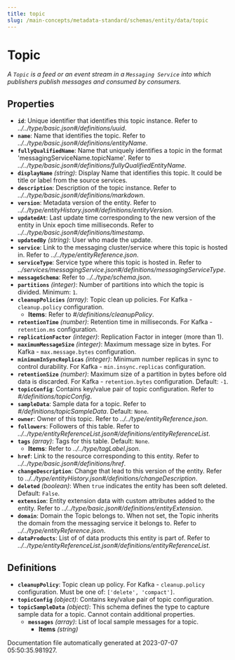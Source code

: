```yaml
---
title: topic
slug: /main-concepts/metadata-standard/schemas/entity/data/topic
---
```


# Topic

*A `Topic` is a feed or an event stream in a `Messaging Service` into which publishers publish messages and consumed by consumers.*

## Properties

- **`id`**: Unique identifier that identifies this topic instance. Refer to *../../type/basic.json#/definitions/uuid*.
- **`name`**: Name that identifies the topic. Refer to *../../type/basic.json#/definitions/entityName*.
- **`fullyQualifiedName`**: Name that uniquely identifies a topic in the format 'messagingServiceName.topicName'. Refer to *../../type/basic.json#/definitions/fullyQualifiedEntityName*.
- **`displayName`** *(string)*: Display Name that identifies this topic. It could be title or label from the source services.
- **`description`**: Description of the topic instance. Refer to *../../type/basic.json#/definitions/markdown*.
- **`version`**: Metadata version of the entity. Refer to *../../type/entityHistory.json#/definitions/entityVersion*.
- **`updatedAt`**: Last update time corresponding to the new version of the entity in Unix epoch time milliseconds. Refer to *../../type/basic.json#/definitions/timestamp*.
- **`updatedBy`** *(string)*: User who made the update.
- **`service`**: Link to the messaging cluster/service where this topic is hosted in. Refer to *../../type/entityReference.json*.
- **`serviceType`**: Service type where this topic is hosted in. Refer to *../services/messagingService.json#/definitions/messagingServiceType*.
- **`messageSchema`**: Refer to *../../type/schema.json*.
- **`partitions`** *(integer)*: Number of partitions into which the topic is divided. Minimum: `1`.
- **`cleanupPolicies`** *(array)*: Topic clean up policies. For Kafka - `cleanup.policy` configuration.
  - **Items**: Refer to *#/definitions/cleanupPolicy*.
- **`retentionTime`** *(number)*: Retention time in milliseconds. For Kafka - `retention.ms` configuration.
- **`replicationFactor`** *(integer)*: Replication Factor in integer (more than 1).
- **`maximumMessageSize`** *(integer)*: Maximum message size in bytes. For Kafka - `max.message.bytes` configuration.
- **`minimumInSyncReplicas`** *(integer)*: Minimum number replicas in sync to control durability. For Kafka - `min.insync.replicas` configuration.
- **`retentionSize`** *(number)*: Maximum size of a partition in bytes before old data is discarded. For Kafka - `retention.bytes` configuration. Default: `-1`.
- **`topicConfig`**: Contains key/value pair of topic configuration. Refer to *#/definitions/topicConfig*.
- **`sampleData`**: Sample data for a topic. Refer to *#/definitions/topicSampleData*. Default: `None`.
- **`owner`**: Owner of this topic. Refer to *../../type/entityReference.json*.
- **`followers`**: Followers of this table. Refer to *../../type/entityReferenceList.json#/definitions/entityReferenceList*.
- **`tags`** *(array)*: Tags for this table. Default: `None`.
  - **Items**: Refer to *../../type/tagLabel.json*.
- **`href`**: Link to the resource corresponding to this entity. Refer to *../../type/basic.json#/definitions/href*.
- **`changeDescription`**: Change that lead to this version of the entity. Refer to *../../type/entityHistory.json#/definitions/changeDescription*.
- **`deleted`** *(boolean)*: When `true` indicates the entity has been soft deleted. Default: `False`.
- **`extension`**: Entity extension data with custom attributes added to the entity. Refer to *../../type/basic.json#/definitions/entityExtension*.
- **`domain`**: Domain the Topic belongs to. When not set, the Topic inherits the domain from the messaging service it belongs to. Refer to *../../type/entityReference.json*.
- **`dataProducts`**: List of of data products this entity is part of. Refer to *../../type/entityReferenceList.json#/definitions/entityReferenceList*.
## Definitions

- **`cleanupPolicy`**: Topic clean up policy. For Kafka - `cleanup.policy` configuration. Must be one of: `['delete', 'compact']`.
- **`topicConfig`** *(object)*: Contains key/value pair of topic configuration.
- **`topicSampleData`** *(object)*: This schema defines the type to capture sample data for a topic. Cannot contain additional properties.
  - **`messages`** *(array)*: List of local sample messages for a topic.
    - **Items** *(string)*


Documentation file automatically generated at 2023-07-07 05:50:35.981927.
